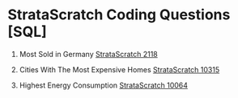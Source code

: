 # StrataScratch Coding Questions [SQL]

1. Most Sold in Germany [StrataScratch 2118](https://platform.stratascratch.com/coding/2118-most-sold-in-germany?code_type=3)

2. Cities With The Most Expensive Homes [StrataScratch 10315](https://platform.stratascratch.com/coding/10315-cities-with-the-most-expensive-homes?code_type=3)

3. Highest Energy Consumption [StrataScratch 10064](https://platform.stratascratch.com/coding/10064-highest-energy-consumption?code_type=3)